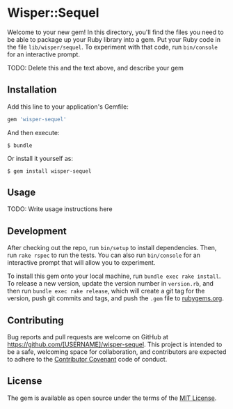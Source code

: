 # Wisper::Sequel

Welcome to your new gem! In this directory, you'll find the files you need to
be able to package up your Ruby library into a gem. Put your Ruby code in the
file `lib/wisper/sequel`. To experiment with that code, run `bin/console` for
an interactive prompt.

TODO: Delete this and the text above, and describe your gem

## Installation

Add this line to your application's Gemfile:

```ruby
gem 'wisper-sequel'
```

And then execute:

    $ bundle

Or install it yourself as:

    $ gem install wisper-sequel

## Usage

TODO: Write usage instructions here

## Development

After checking out the repo, run `bin/setup` to install dependencies. Then, run
`rake rspec` to run the tests. You can also run `bin/console` for an
interactive prompt that will allow you to experiment.

To install this gem onto your local machine, run `bundle exec rake install`. To
release a new version, update the version number in `version.rb`, and then run
`bundle exec rake release`, which will create a git tag for the version, push
git commits and tags, and push the `.gem` file to
[rubygems.org](https://rubygems.org).

## Contributing

Bug reports and pull requests are welcome on GitHub at
https://github.com/[USERNAME]/wisper-sequel. This project is intended to be a
safe, welcoming space for collaboration, and contributors are expected to
adhere to the [Contributor Covenant](contributor-covenant.org) code of conduct.

## License

The gem is available as open source under the terms of the [MIT
License](http://opensource.org/licenses/MIT).
